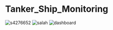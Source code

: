 # Tanker_Ship_Monitoring

![s4276652](https://github.com/im2nadif/Tanker_Ship_Monitoring/assets/91717104/75dac886-e7f5-4e9f-ae4c-0d140a849e1f)
![salah](https://github.com/im2nadif/Tanker_Ship_Monitoring/assets/91717104/7b3aea36-0285-4303-bff0-11ce53238e37)
![dashboard](https://github.com/im2nadif/Tanker_Ship_Monitoring/assets/91717104/ef161244-c13d-4de7-ab86-f132d09b3b5c)
